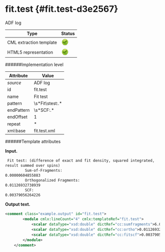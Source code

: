 # fit.test {#fit.test-d3e2567}

ADF log

| Type                                                                                                                                                | Status                                                                                                                                              |
|----|----|
| CML extraction template                                                                                                                             | ![](/imgs/Total.png)                                                                                                                                |
| HTML5 representation                                                                                                                                | ![](/imgs/Total.png)                                                                                                                                |

######Implementation level

| Attribute                                                                                                                                           | Value                                                                                                                                               |
|----|----|
| *source*                                                                                                                                            | ADF log                                                                                                                                             |
| id                                                                                                                                                  | fit.test                                                                                                                                            |
| name                                                                                                                                                | Fit test                                                                                                                                            |
| pattern                                                                                                                                             | \\s\*Fit\\stest:.\*                                                                                                                                 |
| endPattern                                                                                                                                          | \\s\*SCF:.\*                                                                                                                                        |
| endOffset                                                                                                                                           | 1                                                                                                                                                   |
| repeat                                                                                                                                              | \*                                                                                                                                                  |
| xml:base                                                                                                                                            | fit.test.xml                                                                                                                                        |

######Template attributes

**Input.**

     Fit test: (difference of exact and fit density, squared integrated, result summed over spins)
             Sum-of-Fragments:                             0.00000604855883
             Orthogonalized Fragments:                     0.01126932738939
             SCF:                                          0.00379056264226 
        

**Output text.**

```xml
<comment class="example.output" id="fit.test"> 
        <module cmlx:lineCount="4" cmlx:templateRef="fit.test">
            <scalar dataType="xsd:double" dictRef="cc:sumfragments">6.04855883E-6</scalar>
            <scalar dataType="xsd:double" dictRef="cc:ortho">0.01126932738939</scalar>
            <scalar dataType="xsd:double" dictRef="cc:fitscf">0.00379056264226</scalar>
        </module>
    </comment>
```
